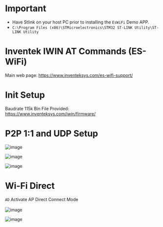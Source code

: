 # Important 
  * Have Stlink on your host PC prior to installing the ```EsWiFi``` Demo APP.
  * ``` C:\Program Files (x86)\STMicroelectronics\STM32 ST-LINK Utility\ST-LINK Utility ```
# Inventek IWIN AT Commands (ES-WiFi)
  Main web page: https://www.inventeksys.com/es-wifi-support/
# Init Setup
  Baudrate 115k
  Bin File Provided:
  https://www.inventeksys.com/iwin/firmware/ 
# P2P 1:1 and UDP Setup
![image](https://user-images.githubusercontent.com/54381052/156871284-4c14297c-50bb-405c-962b-b112a0f049a1.png)

![image](https://user-images.githubusercontent.com/54381052/156871303-afe0b29e-465b-4939-aaaa-0a792e59bb2e.png)
 
 ![image](https://user-images.githubusercontent.com/54381052/156871314-90d290df-3db1-4e9d-96b1-5b338436ab9c.png)

# Wi-Fi Direct 
``` AD ``` Activate AP Direct Connect Mode \
\
![image](https://user-images.githubusercontent.com/54381052/156871434-45f130dc-d9a8-4265-9e84-25f8a91cae57.png)

![image](https://user-images.githubusercontent.com/54381052/156871332-fe1791e2-bfaa-48bc-b4e0-378d04372c1e.png)
